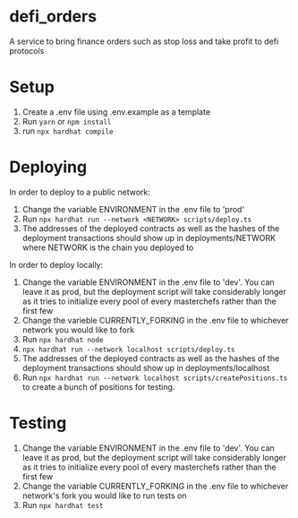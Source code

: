 # defi_orders

A service to bring finance orders such as stop loss and take profit to defi protocols

# Setup

1. Create a .env file using .env.example as a template
2. Run `yarn` or `npm install`
3. run `npx hardhat compile`

# Deploying

In order to deploy to a public network:

1. Change the variable ENVIRONMENT in the .env file to 'prod'
2. Run `npx hardhat run --network <NETWORK> scripts/deploy.ts`
3. The addresses of the deployed contracts as well as the hashes of the deployment transactions should show up in deployments/NETWORK where NETWORK is the chain you deployed to

In order to deploy locally:

1. Change the variable ENVIRONMENT in the .env file to 'dev'. You can leave it as prod, but the deployment script will take considerably longer as it tries to initialize every pool of every masterchefs rather than the first few
2. Change the varieble CURRENTLY_FORKING in the .env file to whichever network you would like to fork
3. Run `npx hardhat node`
4. `npx hardhat run --network localhost scripts/deploy.ts`
5. The addresses of the deployed contracts as well as the hashes of the deployment transactions should show up in deployments/localhost
6. Run `npx hardhat run --network localhost scripts/createPositions.ts` to create a bunch of positions for testing.

# Testing

1. Change the variable ENVIRONMENT in the .env file to 'dev'. You can leave it as prod, but the deployment script will take considerably longer as it tries to initialize every pool of every masterchefs rather than the first few
2. Change the variable CURRENTLY_FORKING in the .env file to whichever network's fork you would like to run tests on
3. Run `npx hardhat test`
